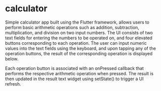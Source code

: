 # calculator

Simple calculator app built using the Flutter framework, allows users to perform basic arithmetic operations such as addition, subtraction, multiplication, and division on two input numbers. The UI consists of two text fields for entering the numbers to be operated on, and four elevated buttons corresponding to each operation. The user can input numeric values into the text fields using the keyboard, and upon tapping any of the operation buttons, the result of the corresponding operation is displayed below.

Each operation button is associated with an onPressed callback that performs the respective arithmetic operation when pressed. The result is then updated in the result text widget using setState() to trigger a UI refresh.

